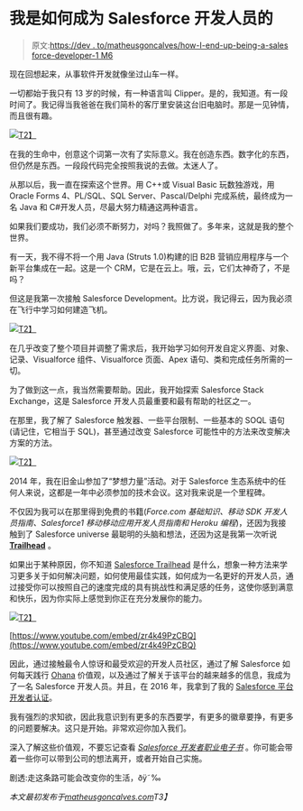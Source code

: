 # 我是如何成为 Salesforce 开发人员的

> 原文:[https://dev . to/matheusgoncalves/how-I-end-up-being-a-sales force-developer-1 M6](https://dev.to/matheusgoncalves/how-i-ended-up-becoming-a-salesforce-developer-1m6)

现在回想起来，从事软件开发就像坐过山车一样。

一切都始于我只有 13 岁的时候，有一种语言叫 Clipper。是的，我知道。有一段时间了。我记得当我爸爸在我们简朴的客厅里安装这台旧电脑时。那是一见钟情，而且很有趣。

[![](../Images/8f9e8ff68ab37b81f4aa7e52df4b4c2d.png)T2】](https://res.cloudinary.com/practicaldev/image/fetch/s--QD1V_Ega--/c_limit%2Cf_auto%2Cfl_progressive%2Cq_66%2Cw_880/http://matheusgoncalves.com/wp-content/uploads/2017/01/ca-clipper.gif)

在我的生命中，创意这个词第一次有了实际意义。我在创造东西。数字化的东西，但仍然是东西。一段段代码完全按照我说的去做。太迷人了。

从那以后，我一直在探索这个世界。用 C++或 Visual Basic 玩数独游戏，用 Oracle Forms 4、PL/SQL、SQL Server、Pascal/Delphi 完成系统，最终成为一名 Java 和 C#开发人员，尽最大努力精通这两种语言。

如果我们要成功，我们必须不断努力，对吗？我照做了。多年来，这就是我的整个世界。

有一天，我不得不将一个用 Java (Struts 1.0)构建的旧 B2B 营销应用程序与一个新平台集成在一起。这是一个 CRM，它是在云上。哦，云，它们太神奇了，不是吗？

但这是我第一次接触 Salesforce Development。比方说，我记得云，因为我必须在飞行中学习如何建造飞机。

[![](../Images/0b687ae554d9af7683e3f845ca65a222.png)T2】](https://res.cloudinary.com/practicaldev/image/fetch/s--tRhM3dxz--/c_limit%2Cf_auto%2Cfl_progressive%2Cq_auto%2Cw_880/http://matheusgoncalves.com/wp-content/uploads/2017/01/airplane-2-25zk8ct.jpg)

在几乎改变了整个项目并调整了需求后，我开始学习如何开发自定义界面、对象、记录、Visualforce 组件、Visualforce 页面、Apex 语句、类和完成任务所需的一切。

为了做到这一点，我当然需要帮助。因此，我开始探索 Salesforce Stack Exchange，这是 Salesforce 开发人员最重要和最有帮助的社区之一。

在那里，我了解了 Salesforce 触发器、一些平台限制、一些基本的 SOQL 语句(请记住，它相当于 SQL)，甚至通过改变 Salesforce 可能性中的方法来改变解决方案的方法。

[![](../Images/818b5481f2a544376b503f6a5cbd6446.png)T2】](https://res.cloudinary.com/practicaldev/image/fetch/s--3Ad-_PJn--/c_limit%2Cf_auto%2Cfl_progressive%2Cq_auto%2Cw_880/http://matheusgoncalves.com/wp-content/uploads/2017/01/Screen-Shot-2017-01-10-at-1.18.59-AM.png)

2014 年，我在旧金山参加了“梦想力量”活动。对于 Salesforce 生态系统中的任何人来说，这都是一年中必须参加的技术会议。这对我来说是一个里程碑。

不仅因为我可以在那里得到免费的书籍(*Force.com 基础知识、移动 SDK 开发人员指南、Salesforce1 移动移动应用开发人员指南和 Heroku 编程*)，还因为我接触到了 Salesforce universe 最聪明的头脑和想法，还因为这是我第一次听说 **[Trailhead](https://trailhead.salesforce.com/users/profiles/00550000006FdAIAA0)** 。

如果出于某种原因，你不知道 [Salesforce Trailhead](https://trailhead.salesforce.com/en) 是什么，想象一种方法来学习更多关于如何解决问题，如何使用最佳实践，如何成为一名更好的开发人员，通过接受你可以按照自己的速度完成的具有挑战性和满足感的任务，这使你感到满意和快乐，因为你实际上感觉到你正在充分发展你的能力。

[![](../Images/50c1df07ae74480e073c71e6f4bfa1a3.png)T2】](https://res.cloudinary.com/practicaldev/image/fetch/s--ThIMDDlt--/c_limit%2Cf_auto%2Cfl_progressive%2Cq_auto%2Cw_880/http://matheusgoncalves.com/wp-content/uploads/2017/01/Screen-Shot-2017-01-10-at-1.29.37-AM.png)

[https://www.youtube.com/embed/zr4k49PzCBQ](https://www.youtube.com/embed/zr4k49PzCBQ)

因此，通过接触最令人惊讶和最受欢迎的开发人员社区，通过了解 Salesforce 如何每天践行 [Ohana](https://trailhead.salesforce.com/en/module/manage_the_sfdc_way_ohana) 价值观，以及通过了解关于该平台的越来越多的信息，我成为了一名 Salesforce 开发人员。并且，在 2016 年，我拿到了我的 [Salesforce 平台开发者认证](http://certification.salesforce.com/verification-email?init=1&email=mattgobr@gmail.com)。

我有强烈的求知欲，因此我意识到有更多的东西要学，有更多的徽章要挣，有更多的问题要解决。这只是开始。非常欢迎你加入我们。

深入了解这些价值观，不要忘记查看 *[Salesforce 开发者职业电子书](https://developer.salesforce.com/developer-career-ebook)* 。你可能会带着一些你可以带到公司的想法离开，或者开始自己实施。

剧透:走这条路可能会改变你的生活，ðÿ˜‰

*本文最初发布于[matheusgoncalves.com](http://matheusgoncalves.com/ended-becoming-salesforce-developer/)T3】*